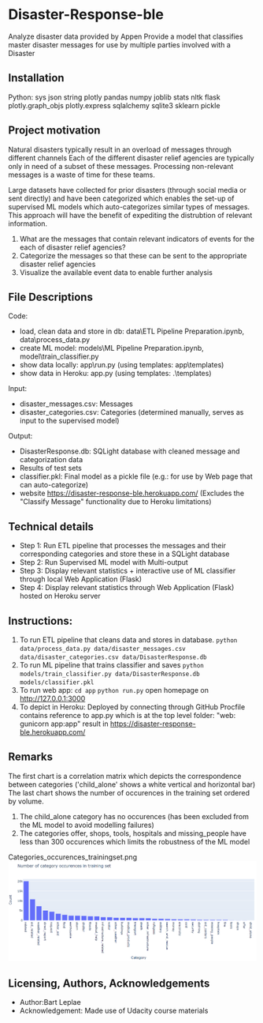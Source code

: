 # Disaster-Response-ble
Analyze disaster data provided by Appen
Provide a model that classifies master disaster messages for use by multiple parties involved with a Disaster

## Installation
Python:
        sys
        json
        string
        plotly
        pandas
        numpy
        joblib
        stats
        nltk
        flask
        plotly.graph_objs plotly.express
        sqlalchemy sqlite3
        sklearn
        pickle


## Project motivation

Natural disasters typically result in an overload of messages through different channels
Each of the different disaster relief agencies are typically only in need of a subset of these messages.
Processing non-relevant messages is a waste of time for these teams.

Large datasets have collected for prior disasters (through social media or sent directly) and have been categorized which enables the set-up of supervised ML models which auto-categorizes similar types of messages.
This approach will have the benefit of expediting the distrubtion of relevant information.

1. What are the messages that contain relevant indicators of events for the each of disaster relief agencies?
2. Categorize the messages so that these can be sent to the appropriate disaster relief agencies
3. Visualize the available event data to enable further analysis

## File Descriptions
Code:
- load, clean data and store in db: data\ETL Pipeline Preparation.ipynb, data\process_data.py 
- create ML model: models\ML Pipeline Preparation.ipynb, model\train_classifier.py
- show data locally: app\run.py (using templates: app\templates)
- show data in Heroku: app.py (using templates: .\templates)

Input:
- disaster_messages.csv: Messages
- disaster_categories.csv: Categories (determined manually, serves as input to the supervised model)

Output:
- DisasterResponse.db: SQLight database with cleaned message and categorization data
- Results of test sets
- classifier.pkl: Final model as a pickle file (e.g.: for use by Web page that can auto-categorize)
- website https://disaster-response-ble.herokuapp.com/ (Excludes the "Classify Message" functionality due to Heroku limitations)

## Technical details
- Step 1: Run ETL pipeline that processes the messages and their corresponding categories and store these in a SQLight database
- Step 2: Run Supervised ML model with Multi-output
- Step 3: Display relevant statistics + interactive use of ML classifier through local Web Application (Flask)
- Step 4: Display relevant statistics through Web Application (Flask) hosted on Heroku server

## Instructions:
1. To run ETL pipeline that cleans data and stores in database.
        `python data/process_data.py data/disaster_messages.csv data/disaster_categories.csv data/DisasterResponse.db`
2. To run ML pipeline that trains classifier and saves
        `python models/train_classifier.py data/DisasterResponse.db models/classifier.pkl`
3. To run web app: 
        `cd app`
        `python run.py`
        open homepage on http://127.0.0.1:3000
4. To depict in Heroku: 
        Deployed by connecting through GitHub 
        Procfile contains reference to app.py which is at the top level folder:  "web: gunicorn app:app"
        result in https://disaster-response-ble.herokuapp.com/

## Remarks
The first chart is a correlation matrix which depicts the correspondence between categories ('child_alone' shows a white vertical and horizontal bar)
The last chart shows the number of occurences in the training set ordered by volume.
1. The child_alone category has no occurences (has been excluded from the ML model to avoid modelling failures)
2. The categories offer, shops, tools, hospitals and missing_people have less than 300 occurences which limits the robustness of the ML model

Categories_occurences_trainingset.png
![Category_occurences](https://github.com/BartLeplae/Disaster-Response-ble/blob/main/Categories_occurences_trainingset.png)

## Licensing, Authors, Acknowledgements
- Author:Bart Leplae
- Acknowledgement: Made use of Udacity course materials
